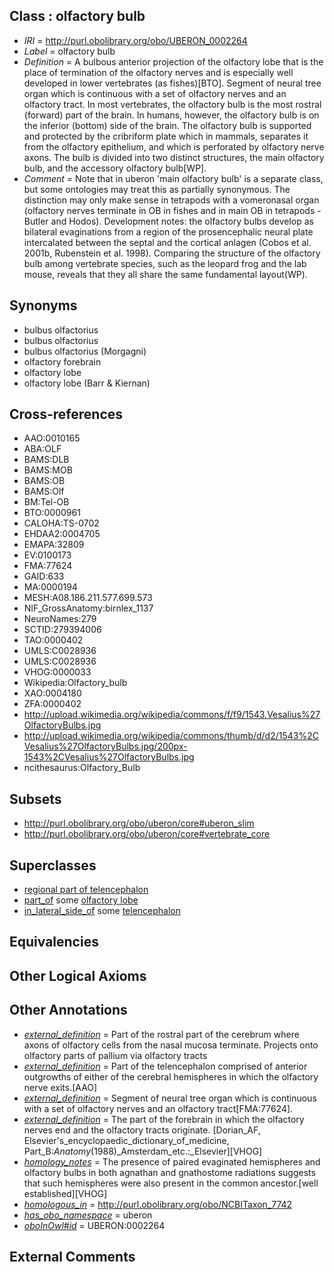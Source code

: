 
## Class : olfactory bulb

 * *IRI* = http://purl.obolibrary.org/obo/UBERON_0002264
 * *Label* = olfactory bulb
 * *Definition* = A bulbous anterior projection of the olfactory lobe that is the place of termination of the olfactory nerves and is especially well developed in lower vertebrates (as fishes)[BTO]. Segment of neural tree organ which is continuous with a set of olfactory nerves and an olfactory tract. In most vertebrates, the olfactory bulb is the most rostral (forward) part of the brain. In humans, however, the olfactory bulb is on the inferior (bottom) side of the brain. The olfactory bulb is supported and protected by the cribriform plate which in mammals, separates it from the olfactory epithelium, and which is perforated by olfactory nerve axons. The bulb is divided into two distinct structures, the main olfactory bulb, and the accessory olfactory bulb[WP].
 * *Comment* = Note that in uberon 'main olfactory bulb' is a separate class, but some ontologies may treat this as partially synonymous. The distinction may only make sense in tetrapods with a vomeronasal organ (olfactory nerves terminate in OB in fishes and in main OB in tetrapods - Butler and Hodos). Development notes: the olfactory bulbs develop as bilateral evaginations from a region of the prosencephalic neural plate intercalated between the septal and the cortical anlagen (Cobos et al. 2001b, Rubenstein et al. 1998). Comparing the structure of the olfactory bulb among vertebrate species, such as the leopard frog and the lab mouse, reveals that they all share the same fundamental layout(WP).

## Synonyms

 * bulbus olfactorius
 * bulbus olfactorius
 * bulbus olfactorius (Morgagni)
 * olfactory forebrain
 * olfactory lobe
 * olfactory lobe (Barr & Kiernan)

## Cross-references

 * AAO:0010165
 * ABA:OLF
 * BAMS:DLB
 * BAMS:MOB
 * BAMS:OB
 * BAMS:Olf
 * BM:Tel-OB
 * BTO:0000961
 * CALOHA:TS-0702
 * EHDAA2:0004705
 * EMAPA:32809
 * EV:0100173
 * FMA:77624
 * GAID:633
 * MA:0000194
 * MESH:A08.186.211.577.699.573
 * NIF_GrossAnatomy:birnlex_1137
 * NeuroNames:279
 * SCTID:279394006
 * TAO:0000402
 * UMLS:C0028936
 * UMLS:C0028936
 * VHOG:0000033
 * Wikipedia:Olfactory_bulb
 * XAO:0004180
 * ZFA:0000402
 * http://upload.wikimedia.org/wikipedia/commons/f/f9/1543,Vesalius%27OlfactoryBulbs.jpg
 * http://upload.wikimedia.org/wikipedia/commons/thumb/d/d2/1543%2CVesalius%27OlfactoryBulbs.jpg/200px-1543%2CVesalius%27OlfactoryBulbs.jpg
 * ncithesaurus:Olfactory_Bulb

## Subsets

 * http://purl.obolibrary.org/obo/uberon/core#uberon_slim
 * http://purl.obolibrary.org/obo/uberon/core#vertebrate_core

## Superclasses

 * [regional part of telencephalon](../../UBERON/91/UBERON_0002791.md)
 * [part_of](../../BFO/50/BFO_0000050.md) some [olfactory lobe](../../UBERON/66/UBERON_0005366.md)
 * [in_lateral_side_of](../../BSPO/26/BSPO_0000126.md) some [telencephalon](../../UBERON/93/UBERON_0001893.md)

## Equivalencies


## Other Logical Axioms


## Other Annotations

 * *[external_definition](../../UBPROP/01/UBPROP_0000001.md)* = Part of the rostral part of the cerebrum where axons of olfactory cells from the nasal mucosa terminate. Projects onto olfactory parts of pallium via olfactory tracts
 * *[external_definition](../../UBPROP/01/UBPROP_0000001.md)* = Part of the telencephalon comprised of anterior outgrowths of either of the cerebral hemispheres in which the olfactory nerve exits.[AAO]
 * *[external_definition](../../UBPROP/01/UBPROP_0000001.md)* = Segment of neural tree organ which is continuous with a set of olfactory nerves and an olfactory tract[FMA:77624].
 * *[external_definition](../../UBPROP/01/UBPROP_0000001.md)* = The part of the forebrain in which the olfactory nerves end and the olfactory tracts originate. [Dorian_AF, Elsevier's_encyclopaedic_dictionary_of_medicine, Part_B:_Anatomy_(1988)_Amsterdam_etc.:_Elsevier][VHOG]
 * *[homology_notes](../../UBPROP/03/UBPROP_0000003.md)* = The presence of paired evaginated hemispheres and olfactory bulbs in both agnathan and gnathostome radiations suggests that such hemispheres were also present in the common ancestor.[well established][VHOG]
 * *[homologous_in](../../core#homologous/in/core#homologous_in.md)* = http://purl.obolibrary.org/obo/NCBITaxon_7742
 * *[has_obo_namespace](../../ce/oboInOwl#hasOBONamespace.md)* = uberon
 * *[oboInOwl#id](../../id/oboInOwl#id.md)* = UBERON:0002264

## External Comments

